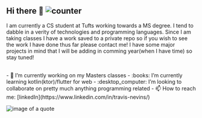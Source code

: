<!--
http://quotesideas.com/wp-content/uploads/2015/02/Learning-Quotes-Albert-Einstein.jpg
**trav-xeno/trav-xeno** is a ✨ _special_ ✨ repository because its `README.md` (this file) appears on your GitHub profile.
![ReadMe Card](https://github-readme-stats.vercel.app/api/pin/?username=YourUsername&repo=YourRepositoryName)
--> 
## Hi there 👋  ![counter](https://trav-xeno.m.pipedream.net)

<p> 
  I am currently a CS student at Tufts working towards a MS degree. 
  I tend to dabble in a verity of technologies and programming languages. Since I am taking classes I have a work saved to a private repo so if you wish to see the work I have done thus far please contact me! I have some major projects in mind that I will be adding in comming year(when I have time) so stay tuned!      
</p>
<br/>
- 🔭 I’m currently working on my Masters classes
- :books:	 I’m currently learning kotlin(ktor)/flutter for web
- :desktop_computer:	I’m looking to collaborate on pretty much anything programming related 
- 📫 How to reach me: [linkedIn](https://www.linkedin.com/in/travis-nevins/) 


![image of a quote](http://quotesideas.com/wp-content/uploads/2015/02/Learning-Quotes-Albert-Einstein.jpg)
